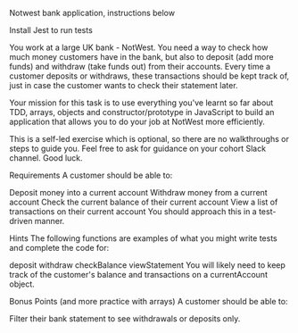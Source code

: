 Notwest bank application, instructions below

Install Jest to run tests

You work at a large UK bank - NotWest. You need a way to check how much money customers have in the bank, but also to deposit (add more funds) and withdraw (take funds out) from their accounts. Every time a customer deposits or withdraws, these transactions should be kept track of, just in case the customer wants to check their statement later.

Your mission for this task is to use everything you've learnt so far about TDD, arrays, objects and constructor/prototype in JavaScript to build an application that allows you to do your job at NotWest more efficiently.

This is a self-led exercise which is optional, so there are no walkthroughs or steps to guide you. Feel free to ask for guidance on your cohort Slack channel. Good luck.

Requirements
A customer should be able to:

Deposit money into a current account
Withdraw money from a current account
Check the current balance of their current account
View a list of transactions on their current account
You should approach this in a test-driven manner.

Hints
The following functions are examples of what you might write tests and complete the code for:

deposit
withdraw
checkBalance
viewStatement
You will likely need to keep track of the customer's balance and transactions on a currentAccount object.

Bonus Points (and more practice with arrays)
A customer should be able to:

Filter their bank statement to see withdrawals or deposits only.


